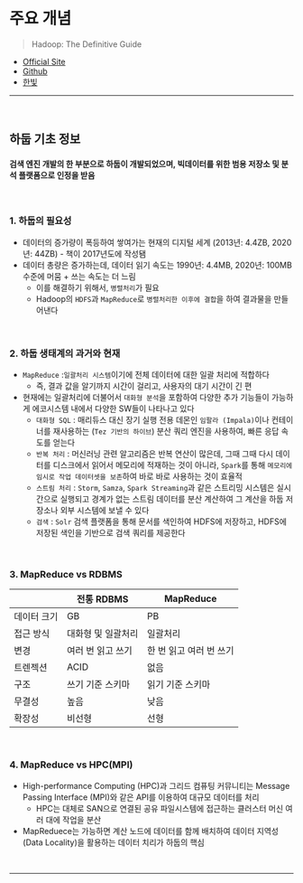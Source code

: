 # 주요 개념 
> Hadoop: The Definitive Guide
* [Official Site](http://www.hadoopbook.com/)
* [Github](https://github.com/tomwhite/hadoop-book/)
* [한빛](https://www.hanbit.co.kr/support/supplement_survey.html?pcode=B6473892834)

<hr>
<br>

## 하둡 기초 정보

#### 검색 엔진 개발의 한 부분으로 하둡이 개발되었으며, 빅데이터를 위한 범용 저장소 및 분석 플랫폼으로 인정을 받음

<br>

### 1. 하둡의 필요성
* 데이터의 증가량이 폭등하여 쌓여가는 현재의 디지털 세계 (2013년: 4.4ZB, 2020년: 44ZB) - 책이 2017년도에 작성됌
* 데이터 총량은 증가하는데, 데이터 읽기 속도는 1990년: 4.4MB, 2020년: 100MB 수준에 머뭄 + 쓰는 속도는 더 느림
  * 이를 해결하기 위해서, `병렬처리`가 필요
  * Hadoop의 `HDFS`과 `MapReduce`로 `병렬처리한 이후에 결합`을 하여 결과물을 만들어낸다

<br>

### 2. 하둡 생태계의 과거와 현재
* `MapReduce` :`일괄처리 시스템`이기에 전체 데이터에 대한 일괄 처리에 적합하다
  * 즉, 결과 값을 알기까지 시간이 걸리고, 사용자의 대기 시간이 긴 편
* 현재에는 일괄처리에 더불어서 `대화형 분석`을 포함하여 다양한 추가 기능들이 가능하게 에코시스템 내에서 다양한 SW들이 나타나고 있다
  * `대화형 SQL` : 매리듀스 대신 장기 실행 전용 데몬인 `임팔라 (Impala)`이나 컨테이너를 재사용하는 (`Tez 기반의 하이브`) 분산 쿼리 엔진을 사용하여, 빠른 응답 속도를 얻는다
  * `반복 처리`  : 머신러닝 관련 알고리즘은 반복 연산이 많은데, 그때 그때 다시 데이터를 디스크에서 읽어서 메모리에 적재하는 것이 아니라, `Spark`를 통해 `메모리에 임시로 작업 데이터셋을 보존`하여 바로 바로 사용하는 것이 효율적
  * `스트림 처리` : `Storm`, `Samza`, `Spark Streaming`과 같은 스트리밍 시스템은 실시간으로 실행되고 경계가 없는 스트림 데이터를 분산 계산하여 그 계산을 하둡 저장소나 외부 시스템에 보낼 수 있다
  * `검색` : `Solr` 검색 플랫폼을 통해 문서를 색인하여 HDFS에 저장하고, HDFS에 저장된 색인을 기반으로 검색 쿼리를 제공한다

<br>

### 3. MapReduce vs RDBMS

|               | 전통 RDBMS     | MapReduce         |
| ------------- | ------------- | ----------------- |
| 데이터 크기      | GB            | PB                 | 
| 접근 방식       | 대화형 및 일괄처리 | 일괄처리             | 
| 변경           | 여러 번 읽고 쓰기 | 한 번 읽고 여러 번 쓰기 |
| 트렌젝션        | ACID          | 없음                |
| 구조           | 쓰기 기준 스키마  | 읽기 기준 스키마       | 
| 무결성          | 높음           | 낮음                | 
| 확장성          | 비선형          | 선형               | 

<br>

### 4. MapReduce vs HPC(MPI) 
* High-performance Computing (HPC)과 그리드 컴퓨팅 커뮤니티는 Message Passing Interface (MPI)와 같은 API를 이용하여 대규모 데이터를 처리
  * HPC는 대체로 SAN으로 연결된 공유 파일시스템에 접근하는 클러스터 머신 여러 대에 작업을 분산 
* MapReduece는 가능하면 계산 노드에 데이터를 함께 배치하여 데이터 지역성 (Data Locality)을 활용하는 데이터 치리가 하둡의 핵심


<br>
<hr>
<br>
